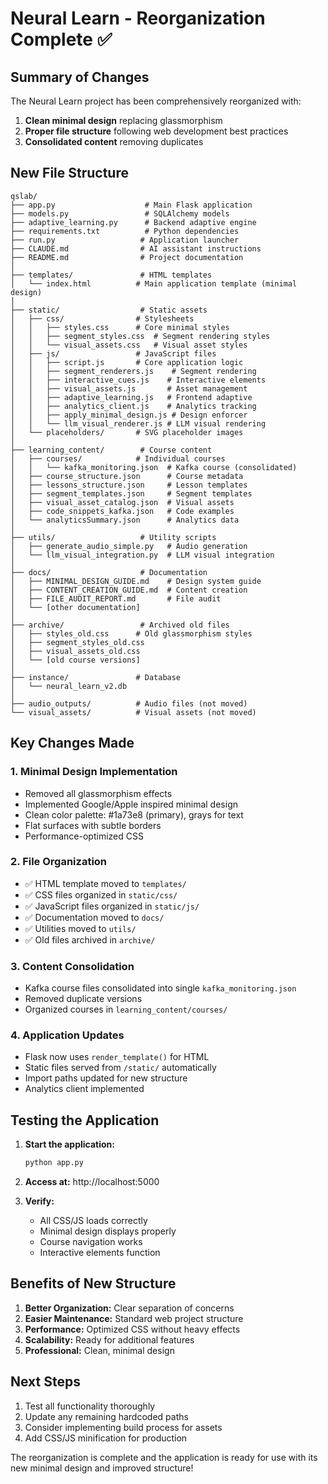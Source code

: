 # Neural Learn - Reorganization Complete ✅

## Summary of Changes

The Neural Learn project has been comprehensively reorganized with:
1. **Clean minimal design** replacing glassmorphism
2. **Proper file structure** following web development best practices
3. **Consolidated content** removing duplicates

## New File Structure

```
qslab/
├── app.py                    # Main Flask application
├── models.py                 # SQLAlchemy models
├── adaptive_learning.py      # Backend adaptive engine
├── requirements.txt          # Python dependencies
├── run.py                   # Application launcher
├── CLAUDE.md                # AI assistant instructions
├── README.md                # Project documentation
│
├── templates/               # HTML templates
│   └── index.html          # Main application template (minimal design)
│
├── static/                  # Static assets
│   ├── css/                # Stylesheets
│   │   ├── styles.css      # Core minimal styles
│   │   ├── segment_styles.css  # Segment rendering styles
│   │   └── visual_assets.css   # Visual asset styles
│   ├── js/                 # JavaScript files
│   │   ├── script.js       # Core application logic
│   │   ├── segment_renderers.js    # Segment rendering
│   │   ├── interactive_cues.js    # Interactive elements
│   │   ├── visual_assets.js       # Asset management
│   │   ├── adaptive_learning.js   # Frontend adaptive
│   │   ├── analytics_client.js    # Analytics tracking
│   │   ├── apply_minimal_design.js # Design enforcer
│   │   └── llm_visual_renderer.js # LLM visual rendering
│   └── placeholders/       # SVG placeholder images
│
├── learning_content/        # Course content
│   ├── courses/            # Individual courses
│   │   └── kafka_monitoring.json  # Kafka course (consolidated)
│   ├── course_structure.json      # Course metadata
│   ├── lessons_structure.json     # Lesson templates
│   ├── segment_templates.json     # Segment templates
│   ├── visual_asset_catalog.json  # Visual assets
│   ├── code_snippets_kafka.json   # Code examples
│   └── analyticsSummary.json      # Analytics data
│
├── utils/                   # Utility scripts
│   ├── generate_audio_simple.py   # Audio generation
│   └── llm_visual_integration.py  # LLM visual integration
│
├── docs/                    # Documentation
│   ├── MINIMAL_DESIGN_GUIDE.md    # Design system guide
│   ├── CONTENT_CREATION_GUIDE.md  # Content creation
│   ├── FILE_AUDIT_REPORT.md       # File audit
│   └── [other documentation]
│
├── archive/                 # Archived old files
│   ├── styles_old.css      # Old glassmorphism styles
│   ├── segment_styles_old.css
│   ├── visual_assets_old.css
│   └── [old course versions]
│
├── instance/               # Database
│   └── neural_learn_v2.db
│
├── audio_outputs/          # Audio files (not moved)
└── visual_assets/          # Visual assets (not moved)
```

## Key Changes Made

### 1. **Minimal Design Implementation**
- Removed all glassmorphism effects
- Implemented Google/Apple inspired minimal design
- Clean color palette: #1a73e8 (primary), grays for text
- Flat surfaces with subtle borders
- Performance-optimized CSS

### 2. **File Organization**
- ✅ HTML template moved to `templates/`
- ✅ CSS files organized in `static/css/`
- ✅ JavaScript files organized in `static/js/`
- ✅ Documentation moved to `docs/`
- ✅ Utilities moved to `utils/`
- ✅ Old files archived in `archive/`

### 3. **Content Consolidation**
- Kafka course files consolidated into single `kafka_monitoring.json`
- Removed duplicate versions
- Organized courses in `learning_content/courses/`

### 4. **Application Updates**
- Flask now uses `render_template()` for HTML
- Static files served from `/static/` automatically
- Import paths updated for new structure
- Analytics client implemented

## Testing the Application

1. **Start the application:**
   ```bash
   python app.py
   ```

2. **Access at:** http://localhost:5000

3. **Verify:**
   - All CSS/JS loads correctly
   - Minimal design displays properly
   - Course navigation works
   - Interactive elements function

## Benefits of New Structure

1. **Better Organization:** Clear separation of concerns
2. **Easier Maintenance:** Standard web project structure
3. **Performance:** Optimized CSS without heavy effects
4. **Scalability:** Ready for additional features
5. **Professional:** Clean, minimal design

## Next Steps

1. Test all functionality thoroughly
2. Update any remaining hardcoded paths
3. Consider implementing build process for assets
4. Add CSS/JS minification for production

The reorganization is complete and the application is ready for use with its new minimal design and improved structure!